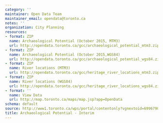 ```yaml
---
category: ''
maintainer: Open Data Team
maintainer_email: opendata@toronto.ca
notes: ''
organization: City Planning
resources:
- format: ZIP
  name: Archaeological Potential (October 2015, MTM3)
  url: http://opendata.toronto.ca/gcc/archaeological_potential_mtm3.zip
- format: ZIP
  name: Archaeological Potential (October 2015,WGS84)
  url: http://opendata.toronto.ca/gcc/archaeological_potential_wgs84.zip
- format: ZIP
  name: River locations (MTM3)
  url: http://opendata.toronto.ca/gcc/heritage_river_locations_mtm3.zip
- format: ZIP
  name: River locations (WGS84)
  url: http://opendata.toronto.ca/gcc/heritage_river_locations_wgs84.zip
- format: ''
  name: View Data
  url: http://map.toronto.ca/maps/map.jsp?app=OpenData
schema: default
source: http://www1.toronto.ca/wps/portal/contentonly?vgnextoid=6996790e6f21d210VgnVCM1000003dd60f89RCRD&vgnextchannel=1a66e03bb8d1e310VgnVCM10000071d60f89RCRD
title: Archaeological Potential - Interim
---
```

